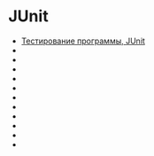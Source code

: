 # JUnit


- [Тестирование программы, JUnit](http://java-online.ru/blog-junit.xhtml)
- []()
- []()
- []()
- []()
- []()
- []()
- []()
- []()
- []()
- []()
- []()